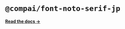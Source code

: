 # `@compai/font-noto-serif-jp`

[**Read the docs &rarr;**](https://components.ai/docs/typefaces/noto-serif-jp)
